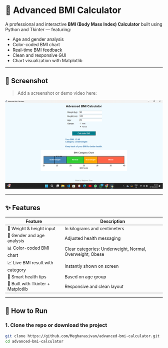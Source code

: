 # 🧮 Advanced BMI Calculator

A professional and interactive **BMI (Body Mass Index) Calculator** built using Python and Tkinter — featuring:

- Age and gender analysis  
- Color-coded BMI chart  
- Real-time BMI feedback  
- Clean and responsive GUI  
- Chart visualization with Matplotlib

---

## 📸 Screenshot

> Add a screenshot or demo video here:

![Demo Screenshot](demo/screenshot.png)

---

## ✨ Features

| Feature                         | Description                              |
|----------------------------------|------------------------------------------|
| 🔢 Weight & height input         | In kilograms and centimeters             |
| 👩 Gender and age analysis       | Adjusted health messaging                |
| 📊 Color-coded BMI chart         | Clear categories: Underweight, Normal, Overweight, Obese |
| 📈 Live BMI result with category | Instantly shown on screen                |
| 🧠 Smart health tips             | Based on age group                       |
| 🧰 Built with Tkinter + Matplotlib | Responsive and clean layout             |

---

## 🚀 How to Run

### 1. Clone the repo or download the project

```bash
git clone https://github.com/Meghanasivan/advanced-bmi-calculator.git
cd advanced-bmi-calculator
